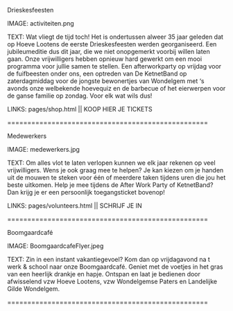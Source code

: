 Drieskesfeesten

IMAGE: activiteiten.png

TEXT: Wat vliegt de tijd toch! Het is ondertussen alweer 35 jaar geleden dat op Hoeve Lootens de eerste Drieskesfeesten werden georganiseerd. Een jubileumeditie dus dit jaar, die we niet onopgemerkt voorbij willen laten gaan.
Onze vrijwilligers hebben opnieuw hard gewerkt om een mooi programma voor jullie samen te stellen. Een afterworkparty op vrijdag voor de fuifbeesten onder ons, een optreden van De KetnetBand op zaterdagmiddag voor de jongste bewonertjes van Wondelgem met ‘s avonds onze welbekende hoevequiz  en de barbecue of het eierwerpen voor de ganse familie op zondag. Voor elk wat wils dus! 

LINKS: pages/shop.html || KOOP HIER JE TICKETS

==================================================

Medewerkers 

IMAGE: medewerkers.jpg

TEXT: Om alles vlot te laten verlopen kunnen we elk jaar rekenen op veel vrijwilligers. Wens je ook graag mee te helpen? Je kan kiezen om je handen uit de mouwen te steken voor één of meerdere taken tijdens uren die jou het beste uitkomen. Help je mee tijdens de After Work Party of KetnetBand? Dan krijg je er een persoonlijk toegangsticket bovenop!

LINKS: pages/volunteers.html || SCHRIJF JE IN

==================================================

Boomgaardcafé

IMAGE: BoomgaardcafeFlyer.jpeg

TEXT: Zin in een instant vakantiegevoel? Kom dan op vrijdagavond na t werk & school naar onze Boomgaardcafé.
Geniet met de voetjes in het gras van een heerlijk drankje en hapje. Ontspan en laat je bedienen door afwisselend vzw Hoeve Lootens, vzw Wondelgemse Paters en Landelijke Gilde Wondelgem.

==================================================